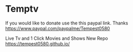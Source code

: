 # Temptv

If you would like to donate use the this paypal link. Thanks
https://www.paypal.com/paypalme/Tempest0580

Live Tv and 1 Click Movies and Shows
New Repo https://tempest0580.github.io/
